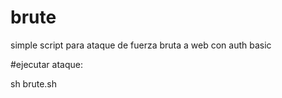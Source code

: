 # brute

simple script para ataque de fuerza bruta a web con auth basic

#ejecutar ataque:

sh brute.sh
